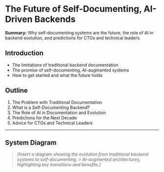 # The Future of Self-Documenting, AI-Driven Backends

**Summary:** Why self-documenting systems are the future, the role of AI in backend evolution, and
predictions for CTOs and technical leaders.

## Introduction

- The limitations of traditional backend documentation
- The promise of self-documenting, AI-augmented systems
- How to get started and what the future holds

## Outline

1. The Problem with Traditional Documentation
2. What is a Self-Documenting Backend?
3. The Role of AI in Documentation and Evolution
4. Predictions for the Next Decade
5. Advice for CTOs and Technical Leaders

---

## System Diagram

> _[Insert a diagram showing the evolution from traditional backend systems to self-documenting, >
> AI-augmented architectures, highlighting key transitions and benefits.]_
